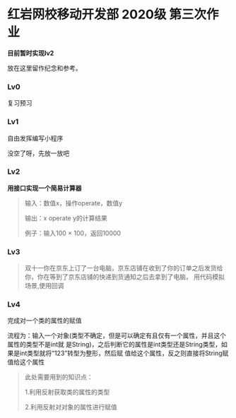# 红岩网校移动开发部 2020级 第三次作业

**目前暂时实现lv2**

放在这里留作纪念和参考。

### **Lv0**

复习预习

### **Lv1**

自由发挥编写小程序

没空了呀，先放一放吧

### **Lv2**

**用接口实现一个简易计算器**

>输入：数值x，操作operate，数值y
>
>输出：x operate y的计算结果
>
>例子：输入100 × 100，返回10000

### **Lv3**

>双十一你在京东上订了一台电脑，京东店铺在收到了你的订单之后发货给你，你在等到了京东店铺的快递到货通知之后去拿到了电脑，
用代码模拟场景,使用回调

### **Lv4**
完成对一个类的属性的赋值

流程为：输入一个对象(类型不确定，但是可以确定有且仅有一个属性，并且这个属性的类型不是int就
是String)，之后判断它的属性是int类型还是String类型，如果是int类型就将“123”转型为整形，然后赋
值给这个属性，反之则直接将String赋值给这个属性

>此处需要用到的知识点：
>
>1.利用反射获取类的属性的类型
>
>2.利用反射对对象的属性进行赋值


